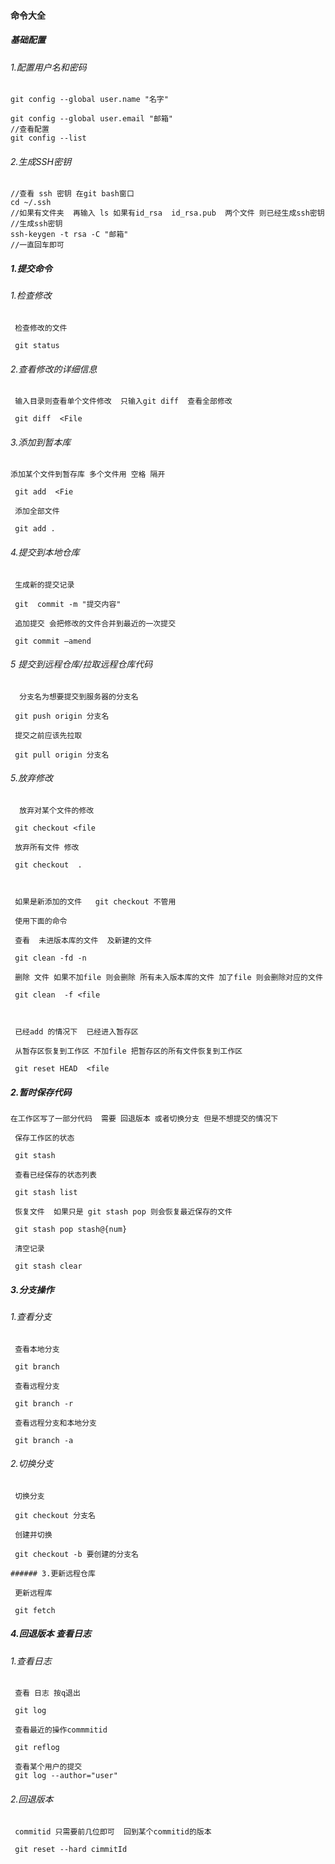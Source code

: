 #### 命令大全

##### 基础配置

###### 1.配置用户名和密码

```
git config --global user.name "名字"

git config --global user.email "邮箱"
//查看配置
git config --list
```

###### 2.生成SSH密钥

```
//查看 ssh 密钥 在git bash窗口
cd ~/.ssh
//如果有文件夹  再输入 ls 如果有id_rsa  id_rsa.pub  两个文件 则已经生成ssh密钥
//生成ssh密钥
ssh-keygen -t rsa -C "邮箱"
//一直回车即可

```




##### 1.提交命令

###### 1.检查修改
```
 检查修改的文件

 git status
```
###### 2.查看修改的详细信息
```
 输入目录则查看单个文件修改  只输入git diff  查看全部修改

 git diff  <File 
```
###### 3.添加到暂本库
```
添加某个文件到暂存库 多个文件用 空格 隔开 

 git add  <Fie

 添加全部文件

 git add .
```
###### 4.提交到本地仓库
```
 生成新的提交记录

 git  commit -m "提交内容"

 追加提交 会把修改的文件合并到最近的一次提交

 git commit –amend 
```
###### 5 提交到远程仓库/拉取远程仓库代码

```
  分支名为想要提交到服务器的分支名

 git push origin 分支名

 提交之前应该先拉取

 git pull origin 分支名
```
###### 5.放弃修改

```
  放弃对某个文件的修改

 git checkout <file

 放弃所有文件 修改

 git checkout  .

 

 如果是新添加的文件   git checkout 不管用

 使用下面的命令

 查看  未进版本库的文件  及新建的文件

 git clean -fd -n                                        

 删除 文件 如果不加file 则会删除 所有未入版本库的文件 加了file 则会删除对应的文件

 git clean  -f <file           

 

 已经add 的情况下  已经进入暂存区

 从暂存区恢复到工作区 不加file 把暂存区的所有文件恢复到工作区

 git reset HEAD  <file
```


##### 2.暂时保存代码

```
在工作区写了一部分代码  需要 回退版本 或者切换分支 但是不想提交的情况下

 保存工作区的状态

 git stash  

 查看已经保存的状态列表

 git stash list  

 恢复文件  如果只是 git stash pop 则会恢复最近保存的文件

 git stash pop stash@{num} 

 清空记录

 git stash clear 
```
##### 3.分支操作

###### 1.查看分支

```
 查看本地分支

 git branch 

 查看远程分支

 git branch -r

 查看远程分支和本地分支

 git branch -a
```

###### 2.切换分支

```
 切换分支

 git checkout 分支名

 创建并切换

 git checkout -b 要创建的分支名

###### 3.更新远程仓库

 更新远程库

 git fetch 
```
##### 4.回退版本 查看日志

###### 1.查看日志

```
 查看 日志 按q退出

 git log 

 查看最近的操作commmitid

 git reflog
 
 查看某个用户的提交
 git log --author="user"
```
###### 2.回退版本

```
 commitid 只需要前几位即可  回到某个commitid的版本

 git reset --hard cimmitId 
```








